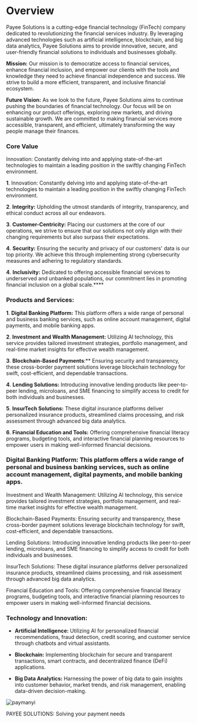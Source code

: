    # Overview

   Payee Solutions is a cutting-edge financial technology (FinTech) company dedicated to revolutionizing the financial services industry. By leveraging advanced technologies such as artificial intelligence, blockchain, and big data analytics, Payee Solutions aims to provide innovative, secure, and user-friendly financial solutions to individuals and businesses globally.

   **Mission:** Our mission is to democratize access to financial services, enhance financial inclusion, and empower our clients with the tools and knowledge they need to achieve financial independence and success. We strive to build a more efficient, transparent, and inclusive financial ecosystem.

   **Future Vision:** As we look to the future, Payee Solutions aims to continue pushing the boundaries of financial technology. Our focus will be on enhancing our product offerings, exploring new markets, and driving sustainable growth. We are committed to making financial services more accessible, transparent, and efficient, ultimately transforming the way people manage their finances.

   ### Core Value

   Innovation: Constantly delving into and applying state-of-the-art technologies to maintain a leading position in the swiftly changing FinTech environment.

**1**. Innovation: Constantly delving into and applying state-of-the-art technologies to maintain a leading position in the swiftly changing FinTech environment.

**2**. **Integrity:** Upholding the utmost standards of integrity, transparency, and ethical conduct across all our endeavors.

**3**. **Customer-Centricity:** Placing our customers at the core of our operations, we strive to ensure that our solutions not only align with their changing requirements but also surpass their expectations.

**4**. **Security:** Ensuring the security and privacy of our customers' data is our top priority. We achieve this through implementing strong cybersecurity measures and adhering to regulatory standards.

**4**. **Inclusivity:** Dedicated to offering accessible financial services to underserved and unbanked populations, our commitment lies in promoting financial inclusion on a global scale.****

### Products and Services:

**1**. **Digital Banking Platform:** This platform offers a wide range of personal and business banking services, such as online account management, digital payments, and mobile banking apps.

**2**. **Investment and Wealth Management:** Utilizing AI technology, this service provides tailored investment strategies, portfolio management, and real-time market insights for effective wealth management.

**3**. **Blockchain-Based Payments**:** Ensuring security and transparency, these cross-border payment solutions leverage blockchain technology for swift, cost-efficient, and dependable transactions.

**4**. **Lending Solutions:** Introducing innovative lending products like peer-to-peer lending, microloans, and SME financing to simplify access to credit for both individuals and businesses.

**5**. **InsurTech Solutions:** These digital insurance platforms deliver personalized insurance products, streamlined claims processing, and risk assessment through advanced big data analytics.

**6**. **Financial Education and Tools:** Offering comprehensive financial literacy programs, budgeting tools, and interactive financial planning resources to empower users in making well-informed financial decisions.

### Digital Banking Platform: This platform offers a wide range of personal and business banking services, such as online account management, digital payments, and mobile banking apps.

Investment and Wealth Management: Utilizing AI technology, this service provides tailored investment strategies, portfolio management, and real-time market insights for effective wealth management.

Blockchain-Based Payments: Ensuring security and transparency, these cross-border payment solutions leverage blockchain technology for swift, cost-efficient, and dependable transactions.

Lending Solutions: Introducing innovative lending products like peer-to-peer lending, microloans, and SME financing to simplify access to credit for both individuals and businesses.

InsurTech Solutions: These digital insurance platforms deliver personalized insurance products, streamlined claims processing, and risk assessment through advanced big data analytics.

Financial Education and Tools: Offering comprehensive financial literacy programs, budgeting tools, and interactive financial planning resources to empower users in making well-informed financial decisions.

### Technology and Innovation:

* **Artificial Intelligence:** Utilizing AI for personalized financial recommendations, fraud detection, credit scoring, and customer service through chatbots and virtual assistants.

+ **Blockchain:** Implementing blockchain for secure and transparent transactions, smart contracts, and decentralized finance (DeFi) applications.

* **Big Data Analytics:** Harnessing the power of big data to gain insights into customer behavior, market trends, and risk management, enabling data-driven decision-making.


![paymanyi](https://media.istockphoto.com/id/1408036737/photo/the-financiers-are-calculating-personal-taxes-for-their-customers.jpg?s=1024x1024&w=is&k=20&c=wVEcQwDFq2PEsxew0LELWx3zmedfV_nZOi3BhEvJU44=)

PAYEE SOLUTIONS: Solving your payment needs